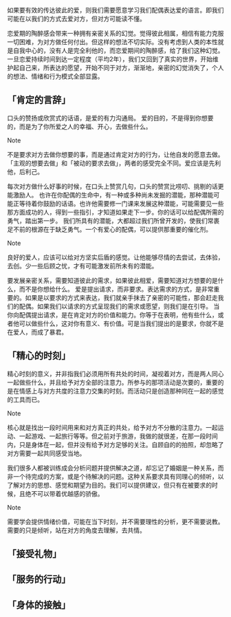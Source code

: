 如果要有效的传达彼此的爱，则我们需要愿意学习我们配偶表达爱的语言。即我们可能在以我们的方式去爱对方，但对方可能读不懂。

恋爱期的陶醉感会带来一种拥有亲密关系的幻觉。觉得彼此相属，相信有能力克服一切困难，为对方做任何付出。但这样的想法不切实际。没有考虑到人类的本性就是自我中心的，没有人是完全利他的，而恋爱期间的陶醉感，给了我们这种幻觉。
一旦恋爱持续时间到达一定程度（平均2年），我们又回到了真实的世界，开始维护起自己来，所表达的愿望，开始不同于对方，渐渐地，亲密的幻觉消失了，个人的想法、情绪和行为模式全部显露。


## 「肯定的言辞」

口头的赞扬或欣赏式的话语，是爱的有力沟通局。
爱的目的，不是得到你想要的，而是为了你所爱之人的幸福、开心，去做些什么。
>[!note]
不是要求对方去做你想要的事，而是通过肯定对方的行为，让他自发的愿意去做。「主观的想要去做」和「被动的要求去做」，两者的感受完全不同。爱应该是先利他，后利己。

每次对方做什么好事的时候，在口头上赞赏几句，口头的赞赏比唠叨、挑剔的话更能激励人。
也许在你配偶的生命中，有一种或多种尚未发掘的潜能，那种潜能可能正等待着你鼓励的话语。也许他需要修一门课来发展这种潜能，可能需要见一些那方面成功的人，得到一些指引，才知道如果走下一步。你的话可以给配偶所需的勇气，踏出第一步。
我们所具有的潜能，大都超过我们所曾开发的，使我们常裹足不前的根源在于缺乏勇气。一个有爱心的配偶，可以提供那重要的催化剂。
>[!note]
>良好的爱人，应该可以给对方坚实后盾的感觉。让他能够尽情的去尝试，去体验，去创。少一些后顾之忧，才有可能激发前所未有的潜能。

要发展亲密关系，需要知道彼此的需求，如果彼此相爱，需要知道对方想要的是什么，而不是你想给什么。
爱是提出请求，而非要求。表达需求的方式，是非常重要的。如果是以要求的方式来表达，我们就亲手抹去了亲密的可能性，那会赶走我们的配偶。如果我们以请求的方式呈现我们的需求或愿望，则我们是在引导。
当你向配偶提出请求，是在肯定对方的价值和能力。你等于在表明，他有些什么，或者他可以做些什么，这对你有意义、有价值。可是当我们提出的是要求，你就不是在爱人，而成了暴君。

## 「精心的时刻」

精心时刻的意义，并非指我们必须用所有共处的时间，凝视着对方，而是两人同心一起做些什么，并且给予对方全部的注意力。所参与的那项活动是次要的，重要的是在情感上与对方共度的注意力交集的时刻。而活动只是创造那种同在一起的感觉的工具而已。
>[!note]
>核心就是找出一段时间用来和对方真正的共处，给予对方不分散的注意力。一起运动、一起游戏、一起旅行等等。但之前对于旅游，我做的就很差，在那一段时间内，只是身体在一起，但并没有给予对方足够的关注。自顾自的的拍照，却忽略了对方需要一起共同感受当地。

我们很多人都被训练成会分析问题并提供解决之道，却忘记了婚姻是一种关系，而非一个待完成的方案，或是个待解决的问题。这种关系要求具有同理心的倾听，以了解对方的思想、感觉和期望为目的。我们可以提供建议，但只有在被要求的时候，且绝不可以带着优越感的骄傲。
>[!note]
>需要学会提供情绪价值，可能在当下时刻，并不需要理性的分析，更不需要说教。需要的只是倾听，站在对方的角度去理解，去共情。

## 「接受礼物」




## 「服务的行动」



## 「身体的接触」

